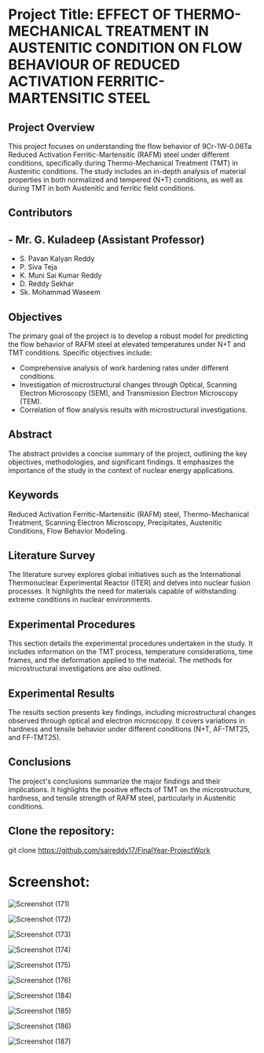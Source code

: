 # Project Title: EFFECT OF THERMO-MECHANICAL TREATMENT IN AUSTENITIC CONDITION ON FLOW BEHAVIOUR OF REDUCED ACTIVATION FERRITIC-MARTENSITIC STEEL

## Project Overview

This project focuses on understanding the flow behavior of 9Cr-1W-0.06Ta Reduced Activation Ferritic-Martensitic (RAFM) steel under different conditions, specifically during Thermo-Mechanical Treatment (TMT) in Austenitic conditions. The study includes an in-depth analysis of material properties in both normalized and tempered (N+T) conditions, as well as during TMT in both Austenitic and ferritic field conditions.

## Contributors

## - Mr. G. Kuladeep (Assistant Professor)
- S. Pavan Kalyan Reddy
- P. Siva Teja
- K. Muni Sai Kumar Reddy
- D. Reddy Sekhar
- Sk. Mohammad Waseem

## Objectives

The primary goal of the project is to develop a robust model for predicting the flow behavior of RAFM steel at elevated temperatures under N+T and TMT conditions. Specific objectives include:

- Comprehensive analysis of work hardening rates under different conditions.
- Investigation of microstructural changes through Optical, Scanning Electron Microscopy (SEM), and Transmission Electron Microscopy (TEM).
- Correlation of flow analysis results with microstructural investigations.

## Abstract

The abstract provides a concise summary of the project, outlining the key objectives, methodologies, and significant findings. It emphasizes the importance of the study in the context of nuclear energy applications.

## Keywords

Reduced Activation Ferritic-Martensitic (RAFM) steel, Thermo-Mechanical Treatment, Scanning Electron Microscopy, Precipitates, Austenitic Conditions, Flow Behavior Modeling.

## Literature Survey

The literature survey explores global initiatives such as the International Thermonuclear Experimental Reactor (ITER) and delves into nuclear fusion processes. It highlights the need for materials capable of withstanding extreme conditions in nuclear environments.

## Experimental Procedures

This section details the experimental procedures undertaken in the study. It includes information on the TMT process, temperature considerations, time frames, and the deformation applied to the material. The methods for microstructural investigations are also outlined.

## Experimental Results

The results section presents key findings, including microstructural changes observed through optical and electron microscopy. It covers variations in hardness and tensile behavior under different conditions (N+T, AF-TMT25, and FF-TMT25).

## Conclusions

The project's conclusions summarize the major findings and their implications. It highlights the positive effects of TMT on the microstructure, hardness, and tensile strength of RAFM steel, particularly in Austenitic conditions.

## Clone the repository:

git clone https://github.com/saireddy17/FinalYear-ProjectWork


# Screenshot:

![Screenshot (171)](https://github.com/saireddy17/FinalYear-ProjectWork/blob/main/IMAGES/%3D00.jpg)

![Screenshot (172)](https://github.com/saireddy17/FinalYear-ProjectWork/blob/main/IMAGES/%3D01..jpg)

![Screenshot (173)](https://github.com/saireddy17/FinalYear-ProjectWork/blob/main/IMAGES/%3D03.png)

![Screenshot (174)](https://github.com/saireddy17/FinalYear-ProjectWork/blob/main/IMAGES/%3D04.jpg)

![Screenshot (175)](https://github.com/saireddy17/FinalYear-ProjectWork/blob/main/IMAGES/%3D05.jpg)

![Screenshot (176)](https://github.com/saireddy17/FinalYear-ProjectWork/blob/main/IMAGES/22.png)

![Screenshot (184)](https://github.com/saireddy17/FinalYear-ProjectWork/blob/main/IMAGES/33.png)

![Screenshot (185)](https://github.com/saireddy17/FinalYear-ProjectWork/blob/main/IMAGES/44.png)

![Screenshot (186)](https://github.com/saireddy17/FinalYear-ProjectWork/blob/main/IMAGES/55..png)

![Screenshot (187)](https://github.com/saireddy17/FinalYear-ProjectWork/blob/main/IMAGES/66.png)


